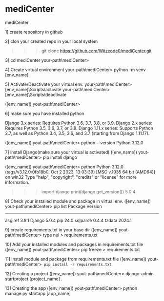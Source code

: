 # mediCenter
mediCenter

1] create repository in github

2] clon your created repo in your local system
>>> git clone https://github.com/Witzcode0/mediCenter.git

3] cd mediCenter
your-path\mediCenter>

4] Create virtual environment
your-path\mediCenter> python -m venv [env_name]

5] Activate/Deactivate your virtual env.
your-path\mediCenter> [env_name]\Scripts\activate
your-path\mediCenter> [env_name]\Scripts\deactivate

([env_name]) yout-path\mediCenter>

6] make sure you have installed python

Django 3.x series: Requires Python 3.6, 3.7, 3.8, or 3.9.
Django 2.x series: Requires Python 3.5, 3.6, 3.7, or 3.8.
Django 1.11.x series: Supports Python 2.7, as well as Python 3.4, 3.5, 3.6, and 3.7 (starting from Django 1.11.17).

([env_name]) yout-path\mediCenter> python --version
Python 3.12.0

7] install Django(make sure your virtual is activated)
([env_name]) yout-path\mediCenter> pip install django

([env_name]) yout-path\mediCenter> python
Python 3.12.0 (tags/v3.12.0:0fb18b0, Oct  2 2023, 13:03:39) [MSC v.1935 64 bit (AMD64)] on win32
Type "help", "copyright", "credits" or "license" for more information.
>>> import django
>>> print(django.get_version())
5.0.4

8] Check your installed module and package in virtual env.
([env_name]) yout-path\mediCenter> pip list
Package  Version
-------- -------
asgiref  3.8.1
Django   5.0.4
pip      24.0
sqlparse 0.4.4
tzdata   2024.1

9] create requirements.txt in your base dir
([env_name]) yout-path\mediCenter> type nul > requirements.txt

10] Add your installed modules and packages in requirements.txt file
([env_name]) yout-path\mediCenter> pip freeze > requirements.txt

11] Install module and package from requirements.txt file
([env_name]) yout-path\mediCenter>` pip install -r requirements.txt`

12] Creating a project
([env_name]) yout-path\mediCenter> django-admin startproject [project_name] .

13] Creating the app
([env_name]) yout-path\mediCenter> python manage.py startapp [app_name]